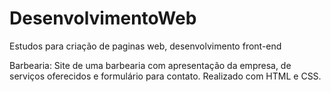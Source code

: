 # DesenvolvimentoWeb
Estudos para criação de paginas web, desenvolvimento front-end

Barbearia: Site de uma barbearia com apresentação da empresa, de serviços oferecidos e formulário para contato. Realizado com HTML e CSS.
